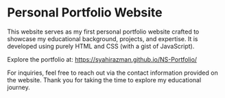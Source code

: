 # Personal Portfolio Website
This website serves as my first personal portfolio website crafted to showcase my educational background, projects, and expertise. It is developed using purely HTML and CSS (with a gist of JavaScript).

Explore the portfolio at: https://syahirazman.github.io/NS-Portfolio/

For inquiries, feel free to reach out via the contact information provided on the website. Thank you for taking the time to explore my educational journey.
